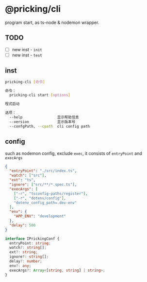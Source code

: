 # @pricking/cli

program start, as ts-node & nodemon wrapper.

## TODO

* [ ] new inst - `init`
* [ ] new inst - `test`

## inst

```bash
pricking-cli [命令]

命令：
  pricking-cli start [options]

程式启动

选项：
  --help                显示帮助信息                                      [布尔]
  --version             显示版本号                                        [布尔]
  --confgPath, --cpath  cli config path                                 [字符串]
```

## config

such as nodemon config, exclude `exec`, it consists of `entryPoint` and `execArgs`

```json
{
  "entryPoint": "./src/index.ts",
  "watch": ["src"],
  "ext": "ts",
  "ignore": ["src/**/*.spec.ts"],
  "execArgs": [
    ["-r", "tsconfig-paths/register"],
    ["-r", "dotenv/config"],
    "dotenv_config_path=.dev-env"
  ],
  "env": {
    "APP_ENV": "development"
  },
  "delay": 500
}
```

```ts
interface IPrickingConf {
  entryPoint: string;
  watch?: string[];
  ext?: string;
  ignore?: string[];
  delay?: number;
  env?: any;
  execArgs?: Array<[string, string] | string>;
}
```
